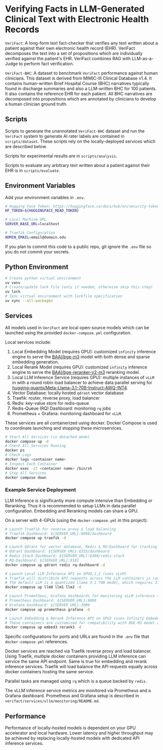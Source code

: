 # Verifying Facts in LLM-Generated Clinical Text with Electronic Health Records

`VeriFact`: A long-form text fact-checker that verifies any text written about a patient against their own electronic health record (EHR). VeriFact decomposes the text into a set of propositions which are individually verified against the patient's EHR. VeriFact combines RAG with LLM-as-a-Judge to perform fact verification.

`VeriFact-BHC`: A dataset to benchmark `VeriFact` performance against human clinicians. This dataset is derived from MIMIC-III Clinical Database v1.4. It contains human-written Brief Hospital Course (BHC) narratives typically found in discharge summaries and also a LLM-written BHC for 100 patients. It also contains the reference EHR for each patient. All BHC narratives are decomposed into propositions which are annotated by clinicians to develop a human clinician ground truth.

## Scripts

Scripts to generate the unannotated `VeriFact-BHC` dataset and run the `VeriFact` system to generate AI rater labels are contained in `scripts/dataset`. These scripts rely on the locally-deployed services which are described below.

Scripts for experimental results are in `scripts/analysis`.

Scripts to evaluate any arbitrary text written about a patient against their EHR is in `scripts/evaluate`.

## Environment Variables

Add your environment variables in `.env`.

```sh
# Hugging Face Token: https://huggingface.co/docs/hub/en/security-tokens
HF_TOKEN=${HUGGINGFACE_READ_TOKEN}

# Local Machine URL
SERVER_BASE_URL=localhost

# Traefik Configuration
ADMIN_EMAIL=email@domain.edu
```

If you plan to commit this code to a public repo, git ignore the `.env` file so you do not commit your secrets.

## Python Environment

```sh
# Create python virtual environment
uv venv
# Create/update lock file (only if needed, otherwise skip this step)
uv lock
# Sync virtual environment with lockfile specification
uv sync --all-packages
```

## Services

All models used in `VeriFact` are local open-source models which can be launched using the provided `docker-compose.yml` configuration.

Local services include:

1. Local Embedding Model (requires GPU): customized `infinity` inference engine to serve the [BAAI/bge-m3](https://huggingface.co/BAAI/bge-m3) model with both dense and sparse embedding generation.
2. Local Rerank Model (requires GPU): customized `infinity` inference engine to serve the [BAAI/bge-reranker-v2-m3](https://huggingface.co/BAAI/bge-reranker-v2-m3) reranking model.
3. Local LLM Inference Service (requires GPU): multiple instances of `vLLM` in with a round robin load balancer to achieve data parallel serving for [hugging-quants/Meta-Llama-3.1-70B-Instruct-AWQ-INT4](https://huggingface.co/hugging-quants/Meta-Llama-3.1-70B-Instruct-AWQ-INT4).
4. Vector Database: locally hosted `qdrant` vector database
5. Traefik: router, reverse proxy, load balancer
6. Redis: key-value store for redis-queue
7. Redis-Queue (RQ) Dashboard: monitoring `rq` jobs
8. Prometheus + Grafana: monitoring dashboard for `vLLM`.

These services are all containerized using docker. Docker Compose is used to coordinate launching and stopping these microservices.

```sh
# Start All Services (in detached mode)
docker compose up -d
# Check All Services Running
docker ps
# Check Logs
docker logs <container name>
# Inspect Each Container
docker exec -it <container name> /bin/sh
# Stop All Services
docker compose down
```

### Example Service Deployment

LLM Inference is significantly more compute intensive than Embedding or Reranking.  Thus it is recommended to setup LLMs in data parallel configuration. Embedding and Reranking models can share a GPU.

On a server with 4-GPUs (using the `docker-compose.yml` in this project):

```sh
# Launch Traefik for reverse proxy & load balancing
# Traefik Dashboard: ${SERVER_URL}:8090/dashboard
docker compose up traefik -d

# Launch Qdrant for vector database, Redis & RQ-Dashboard for tracking tasks in queue
# Qdrant Dashboard: ${SERVER_URL}:6333/dashboard
# Redis Stack Dashboard: ${SERVER_URL}:6380/redis-stack
# RQ-Dashboard: ${SERVER_URL}:9181
docker compose up qdrant redis rq-dashboard -d

# Launch Local LLM Inference API on GPU0,1,2 (uses vLLM)
# Traefik will distribute API requests across the LLM containers in round-robin fashion
# The default LLM is a quantized Llama 3.1 70B model, which requires 37GB VRAM for the model itself.
docker compose up llm0 llm1 llm2 -d

# Launch Prometheus, Grafana dashboards for monitoring vLLM inference throughput
# Prometheus Dashboard: ${SERVER_URL}:9090
# Grafana Dashboard: ${SERVER_URL}:3000
docker compose up prometheus grafana -d

# Launch Embedding & Rerank Inference API on GPU3 (uses Infinity Embeddings)
# These containers are customized for compatibility with BGE-M3 model and to reduce VRAM use
docker compose up embed3 rerank3 -d
```

Specific configurations for ports and URLs are found in the `.env` file that `docker-compose.yml` references.

Docker services are reached via Traefik reverse proxy and load balancer. Using Traefik, multiple docker containers providing LLM inference can service the same API endpoint. Same is true for embedding and rerank inference services. Traefik will load balance the API requests equally across docker containers hosting the same service.

Parallel tasks are  managed using `rq` which is a queue backed by `redis`.

The vLLM inference service metrics are monitored via Prometheus and a Grafana dashboard. Prometheus and Grafana setup is described in `verifact/services/vllm/monitoring/README.md`.

## Performance

Performance of locally-hosted models is dependent on your GPU accelerator and local hardware. Lower latency and higher throughput may be achieved by replacing locally-hosted models with dedicated API inference services.
